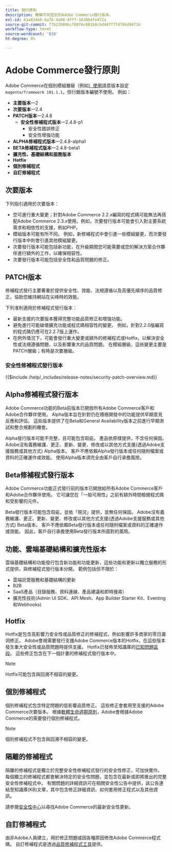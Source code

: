 ```yaml
---
title: 發行原則
description: 瞭解不同型別的Adobe Commerce發行版本。
exl-id: 61a83de6-6a7b-4a88-8fff-1638b4fe472a
source-git-commit: f7b22089bcf88f6c881b0cbd4d7f77d795d9071b
workflow-type: tm+mt
source-wordcount: '810'
ht-degree: 0%

---
```


# Adobe Commerce發行原則

Adobe Commerce在個別模組層級（例如[）使用](https://semver.org/)語意版本設定`magento/framework 101.1.1`，但行銷版本編號不使用。 例如：

- **主要版本**—2
- **次要版本**—2.4
- **PATCH版本**—2.4.8
   - **安全性修補程式版本**—2.4.8-p1
      - 安全性錯誤修正
      - 安全性增強功能
- **ALPHA修補程式版本**—2.4.8-alpha1
- **BETA修補程式版本**—2.4.8-beta1
- **擴充性、基礎結構和服務版本**
- **Hotfix**
- **個別修補程式**
- **自訂修補程式**

## 次要版本

下列指引適用於次要版本：

- 您可進行重大變更；針對Adobe Commerce 2.2.x編寫的程式碼可能無法再搭配Adobe Commerce 2.3.x使用。例如，次要發行版本可能會引入對主要系統需求和相依性的支援，例如PHP。
- 模組版本可能有所不同。 例如，新修補程式中會引進一些模組變更，而次要發行版本中則會引進其他模組變更。
- 次要發行版本可能包括新功能，在升級期間您可能需要或您的解決方案合作夥伴進行額外的工作，以確保相容性。
- 次要發行版本可能包括安全性和品質問題的修正。

## PATCH版本

修補程式發行主要著重於提供安全性、效能、法規遵循以及高優先順序的品質修正，協助您維持網站在尖峰時的效能。

下列准則適用於修補程式發行版本：

- 最新支援的次要版本獲得完整功能品質修正和增強功能。
- 避免進行可能破壞擴充功能或程式碼相容性的變更。 例如，針對2.2.0版編寫的程式碼仍應可在2.2.7版上運作。
- 在例外情況下，可能會發行重大變更或額外的修補程式或Hotfix，以解決安全性或法規遵循問題，以及影響重大的品質問題。 在模組層級，這些變更主要是PATCH層級；有時是次要層級。

### 安全性修補程式發行版本

{{$include /help/_includes/release-notes/security-patch-overview.md}}

## Alpha修補程式發行版本

Adobe Commerce功能的Beta前版本已開放所有Adobe Commerce客戶和Adobe合作夥伴使用。 Alpha版本旨在針對仍在積極開發中的功能提供早期意見反應和評估。 這些版本提供了在Beta和General Availability版本之前進行早期測試和整合規劃的機會。

Alpha發行版本可能不完整，且可能包含瑕疵。 產品依原樣提供，不含任何保固。 Adobe沒有義務維護、更正、更新、變更、修改或以其他方式支援(透過Adobe支援服務或其他方式) Alpha版本。 客戶不應依賴Alpha發行版本或任何隨附檔案或資料的正確運作或效能。 使用Alpha版本須完全由客戶自行承擔風險。

## Beta修補程式發行版本

Adobe Commerce功能正式發行前的版本已開放給所有Adobe Commerce客戶和Adobe合作夥伴使用。 它可讓您在「一般可用性」之前有額外時間檢閱程式碼和受影響的元件。

Beta發行版本可能包含瑕疵，並依「現況」提供，並無任何保固。 Adobe沒有義務維護、更正、更新、變更、修改或以其他方式支援(透過Adobe支援服務或其他方式) Beta版本。 客戶不應依賴Beta發行版本或任何隨附檔案或資料的正確運作或效能。 因此，客戶自行承擔使用Beta發行版本所面對的風險。

## 功能、雲端基礎結構和擴充性版本

雲端基礎結構和功能發行包含新功能和功能更新，這些功能和更新以獨立服務的形式提供，與修補程式發行版本分開。 範例包括但不限於：

- 雲端託管服務和基礎結構的更新
- B2B
- SaaS產品（目錄服務、資料連線、產品建議和即時搜尋）
- 擴充性技術(Admin UI SDK、API Mesh、App Builder Starter Kit、Eventing和Webhooks)

## Hotfix

Hotfix是包含高影響力安全性或品質修正的修補程式，例如影響許多商家的零日漏洞修正。 Adobe會視需要發行支援Adobe Commerce版本的Hotfix，在這些版本發生重大安全性或品質問題時提供支援。 Hotfix已發佈至知識庫的[已知問題區段](https://support.magento.com/hc/en-us/sections/360003869892-Known-issues-patches-attached-)。 這些修正包含在下一個計畫的修補程式發行版本中。

>[!NOTE]
>
>Hotfix可能包含與回溯不相容的變更。

## 個別修補程式

個別修補程式包含特定問題的低影響品質修正。 這些修正會套用至支援的Adobe Commerce次要版本。 根據[軟體生命週期原則](https://www.adobe.com/content/dam/cc/en/legal/terms/enterprise/pdfs/Adobe-Commerce-Software-Lifecycle-Policy.pdf)，Adobe會根據Adobe Commerce的需要發行個別修補程式。

>[!NOTE]
>
>個別修補程式不包含與回溯不相容的變更。

## 隔離的修補程式

隔離的修補程式是獨立於完整安全性修補程式發行的安全性修正，可加快實作。 每個獨立的修補程式都會解決特定的安全性問題，並包含在最新或即將推出的完整安全性修補程式中。 有關問題的詳細資訊可在相關安全性公告中提供，該公告連結至知識庫(KB)文章，其中包含修正詳細資訊、如何套用修正程式以及其他資訊。

請參閱[安全性中心](https://helpx.adobe.com/security/products/magento.html)以尋找Adobe Commerce的最新安全性更新。

## 自訂修補程式

由非Adobe人員建立，用於修正問題或因各種原因修改Adobe Commerce程式碼。 自訂修補程式是透過[品質修補程式工具](https://experienceleague.adobe.com/en/docs/commerce-operations/tools/quality-patches-tool/usage)提供。
